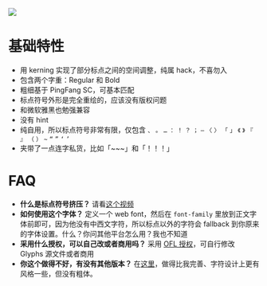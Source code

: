 ![](https://raw.githubusercontent.com/JJYing/compressed-punctuation-sans/main/preview.png)

# 基础特性
- 用 kerning 实现了部分标点之间的空间调整，纯属 hack，不喜勿入
- 包含两个字重：Regular 和 Bold
- 粗细基于 PingFang SC，可基本匹配
- 标点符号外形是完全重绘的，应该没有版权问题
- 和微软雅黑也勉强兼容
- 没有 hint
- 纯自用，所以标点符号非常有限，仅包含 `、` `。` `…` `：` `！` `？` `；` `—` `〈` `〉` `「` `」` `《` `》` `『` `』` `（` `）` `~` `“` `”` `‘` `’`
- 夹带了一点连字私货，比如「~~~」和「！！！」


# FAQ
- **什么是标点符号挤压？** 请看[这个视频](http://r.anw.red/nEaKzC)
- **如何使用这个字体？** 定义一个 web font，然后在 `font-family` 里放到正文字体前即可，因为他没有中西文字符，所以标点以外的字符会 fallback 到你原来的字体设置。什么？你问其他平台怎么用？我也不知道
- **采用什么授权，可以自己改或者商用吗？** 采用 [OFL 授权](https://scripts.sil.org/cms/scripts/page.php?site_id=nrsi&id=OFL)，可自行修改 Glyphs 源文件或者商用
- **你这个做得不好，有没有其他版本？** 在[这里](https://github.com/houkanshan/mojikumi)，做得比我完善、字符设计上更有风格一些，但没有粗体。


 
